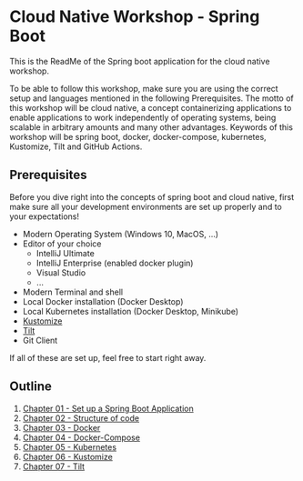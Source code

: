 # Cloud Native Workshop - Spring Boot

This is the ReadMe of the Spring boot application for the cloud native workshop.

To be able to follow this workshop, make sure you are using the correct setup and languages mentioned in the 
following Prerequisites. The motto of this workshop will be cloud native, a concept containerizing applications to enable 
applications to work independently of operating systems, being scalable in arbitrary amounts and many other advantages.
Keywords of this workshop will be spring boot, docker, docker-compose, kubernetes, Kustomize, Tilt and GitHub Actions.

## Prerequisites 

Before you dive right into the concepts of spring boot and cloud native, first make sure all your development
environments are set up properly and to your expectations! 

- Modern Operating System (Windows 10, MacOS, ...)
- Editor of your choice
  - IntelliJ Ultimate
  - IntelliJ Enterprise (enabled docker plugin)
  - Visual Studio
  - ...
- Modern Terminal and shell
- Local Docker installation (Docker Desktop)
- Local Kubernetes installation (Docker Desktop, Minikube)
- [Kustomize](https://kubectl.docs.kubernetes.io/installation/kustomize/)
- [Tilt](https://docs.tilt.dev/install.html)
- Git Client

If all of these are set up, feel free to start right away.

## Outline

1) [Chapter 01 - Set up a Spring Boot Application](chapter-1.md)
2) [Chapter 02 - Structure of code](chapter-2.md)
3) [Chapter 03 - Docker](chapter-3.md)
4) [Chapter 04 - Docker-Compose](chapter-4.md)
5) [Chapter 05 - Kubernetes](chapter-5.md)
6) [Chapter 06 - Kustomize](chapter-6.md)
7) [Chapter 07 - Tilt](chapter-7.md)















